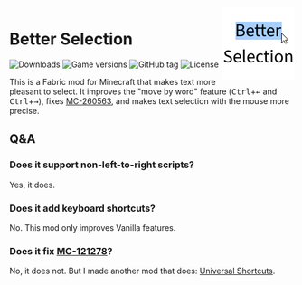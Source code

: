 <img src="src/main/resources/assets/better-selection/icon.png" alt="Better Selection icon" width="128" align="right">

# Better Selection

![Downloads](https://img.shields.io/modrinth/dt/better-selection)
![Game versions](https://img.shields.io/modrinth/game-versions/better-selection)
![GitHub tag](https://img.shields.io/github/tag/MDLC01/better-selection-mc)
![License](https://img.shields.io/github/license/MDLC01/better-selection-mc)

This is a Fabric mod for Minecraft that makes text more pleasant to select. It improves the "move by word" feature (<kbd>Ctrl</kbd>+<kbd>←</kbd> and <kbd>Ctrl</kbd>+<kbd>→</kbd>), fixes [MC-260563](https://bugs.mojang.com/browse/MC-260563), and makes text selection with the mouse more precise.

## Q&A

### Does it support non-left-to-right scripts?

Yes, it does.

### Does it add keyboard shortcuts?

No. This mod only improves Vanilla features.

### Does it fix [MC-121278](https://bugs.mojang.com/browse/MC-121278)?

No, it does not. But I made another mod that does: [Universal Shortcuts](https://modrinth.com/mod/universal-shortcuts).
